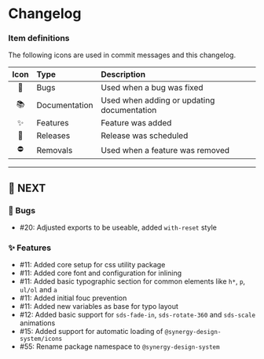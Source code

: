 # Changelog

### Item definitions

The following icons are used in commit messages and this changelog.

|  Icon  | Type          | Description
|:------:|:--------------|:----------------------------
|   🐛   | Bugs          | Used when a bug was fixed
|   📚   | Documentation | Used when adding or updating documentation
|   ✨   | Features      | Feature was added
|   🚀   | Releases      | Release was scheduled
|   ⛔   | Removals      | Used when a feature was removed

---

## 🚀 NEXT

### 🐛 Bugs

- #20: Adjusted exports to be useable, added `with-reset` style

### ✨ Features

- #11: Added core setup for css utility package
- #11: Added core font and configuration for inlining
- #11: Added basic typographic section for common elements like `h*`, `p`, `ul/ol` and `a`
- #11: Added initial fouc prevention
- #11: Added new variables as base for typo layout
- #12: Added basic support for `sds-fade-in`, `sds-rotate-360` and `sds-scale` animations
- #15: Added support for automatic loading of `@synergy-design-system/icons`
- #55: Rename package namespace to `@synergy-design-system`
